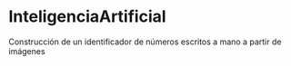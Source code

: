 # InteligenciaArtificial
Construcción de un identificador de números escritos a mano a partir de imágenes   
